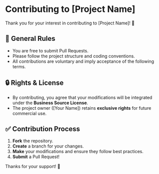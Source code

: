 # Contributing to [Project Name]

Thank you for your interest in contributing to [Project Name]! 🎉  

## 📌 General Rules
- You are free to submit Pull Requests.
- Please follow the project structure and coding conventions.
- All contributions are voluntary and imply acceptance of the following terms.

## 🔒 Rights & License
- By contributing, you agree that your modifications will be integrated under the **Business Source License**.
- The project owner ([Your Name]) retains **exclusive rights** for future commercial use.

## ✅ Contribution Process
1. **Fork** the repository.
2. **Create** a branch for your changes.
3. **Make** your modifications and ensure they follow best practices.
4. **Submit** a Pull Request!

Thanks for your support! 🚀
